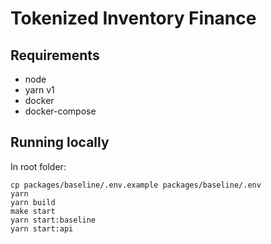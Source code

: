 # Tokenized Inventory Finance

## Requirements

- node
- yarn v1
- docker
- docker-compose

## Running locally

In root folder:

```
cp packages/baseline/.env.example packages/baseline/.env
yarn
yarn build
make start
yarn start:baseline
yarn start:api
```
